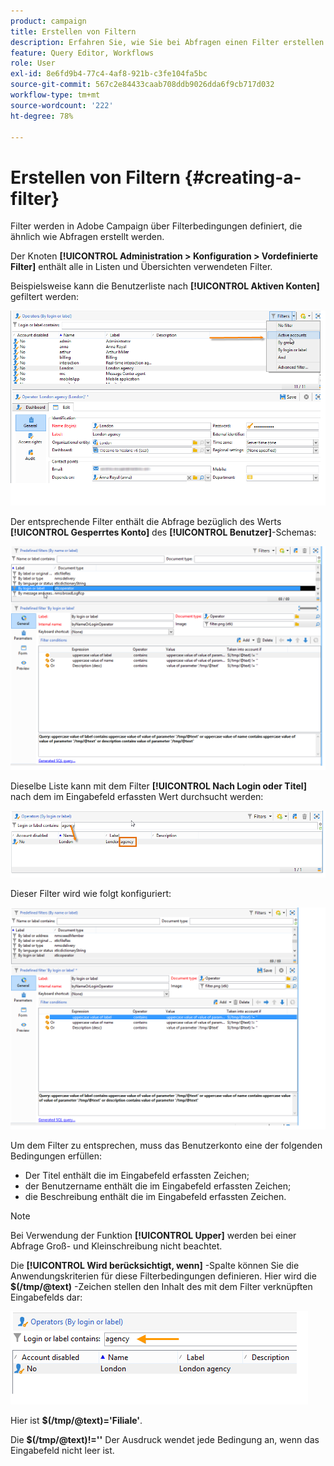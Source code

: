 ```yaml
---
product: campaign
title: Erstellen von Filtern
description: Erfahren Sie, wie Sie bei Abfragen einen Filter erstellen können
feature: Query Editor, Workflows
role: User
exl-id: 8e6fd9b4-77c4-4af8-921b-c3fe104fa5bc
source-git-commit: 567c2e84433caab708ddb9026dda6f9cb717d032
workflow-type: tm+mt
source-wordcount: '222'
ht-degree: 78%

---
```


# Erstellen von Filtern {#creating-a-filter}

Filter werden in Adobe Campaign über Filterbedingungen definiert, die ähnlich wie Abfragen erstellt werden.

Der Knoten **[!UICONTROL Administration > Konfiguration > Vordefinierte Filter]** enthält alle in Listen und Übersichten verwendeten Filter.

Beispielsweise kann die Benutzerliste nach **[!UICONTROL Aktiven Konten]** gefiltert werden:

![](assets/query_editor_filter_sample_1.png)

Der entsprechende Filter enthält die Abfrage bezüglich des Werts **[!UICONTROL Gesperrtes Konto]** des **[!UICONTROL Benutzer]**-Schemas:

![](assets/query_editor_filter_sample_2.png)

Dieselbe Liste kann mit dem Filter **[!UICONTROL Nach Login oder Titel]** nach dem im Eingabefeld erfassten Wert durchsucht werden:

![](assets/query_editor_filter_sample_3.png)

Dieser Filter wird wie folgt konfiguriert:

![](assets/query_editor_filter_sample_4.png)

Um dem Filter zu entsprechen, muss das Benutzerkonto eine der folgenden Bedingungen erfüllen:

* Der Titel enthält die im Eingabefeld erfassten Zeichen;
* der Benutzername enthält die im Eingabefeld erfassten Zeichen;
* die Beschreibung enthält die im Eingabefeld erfassten Zeichen.

>[!NOTE]
>
>Bei Verwendung der Funktion **[!UICONTROL Upper]** werden bei einer Abfrage Groß- und Kleinschreibung nicht beachtet.

Die **[!UICONTROL Wird berücksichtigt, wenn]** -Spalte können Sie die Anwendungskriterien für diese Filterbedingungen definieren. Hier wird die **$(/tmp/@text)** -Zeichen stellen den Inhalt des mit dem Filter verknüpften Eingabefelds dar:

![](assets/query_editor_filter_sample_5.png)

Hier ist **$(/tmp/@text)=&#39;Filiale&#39;**.

Die **$(/tmp/@text)!=&#39;&#39;** Der Ausdruck wendet jede Bedingung an, wenn das Eingabefeld nicht leer ist.
